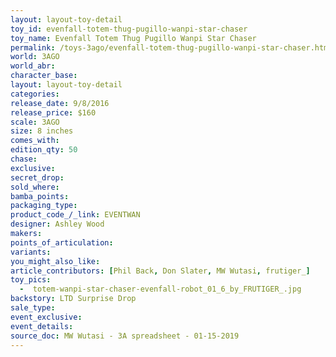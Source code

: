 ```yaml
---
layout: layout-toy-detail 
toy_id: evenfall-totem-thug-pugillo-wanpi-star-chaser
toy_name: Evenfall Totem Thug Pugillo Wanpi Star Chaser
permalink: /toys-3ago/evenfall-totem-thug-pugillo-wanpi-star-chaser.html
world: 3AGO
world_abr: 
character_base: 
layout: layout-toy-detail
categories: 
release_date: 9/8/2016
release_price: $160 
scale: 3AGO
size: 8 inches
comes_with: 
edition_qty: 50
chase: 
exclusive: 
secret_drop: 
sold_where: 
bamba_points: 
packaging_type: 
product_code_/_link: EVENTWAN
designer: Ashley Wood
makers: 
points_of_articulation: 
variants: 
you_might_also_like: 
article_contributors: [Phil Back, Don Slater, MW Wutasi, frutiger_]
toy_pics: 
  -  totem-wanpi-star-chaser-evenfall-robot_01_6_by_FRUTIGER_.jpg
backstory: LTD Surprise Drop
sale_type: 
event_exclusive: 
event_details: 
source_doc: MW Wutasi - 3A spreadsheet - 01-15-2019
---
```

